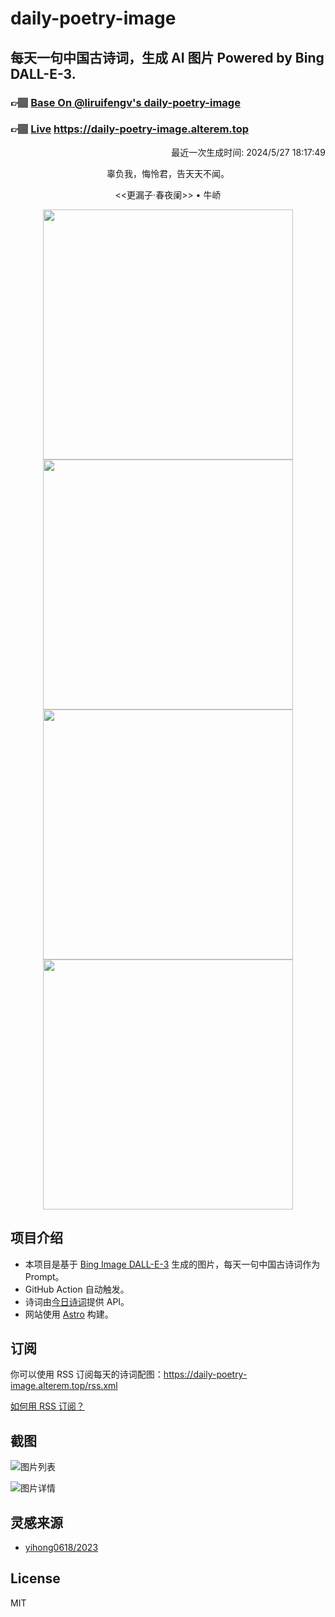 
# daily-poetry-image

## 每天一句中国古诗词，生成 AI 图片 Powered by Bing DALL-E-3.

### 👉🏽 [Base On @liruifengv's daily-poetry-image](https://github.com/liruifengv/daily-poetry-image)

### 👉🏽 [Live](https://daily-poetry-image.alterem.top/) https://daily-poetry-image.alterem.top

<p align="right">
  最近一次生成时间: 2024/5/27 18:17:49
</p>
<p align="center">
辜负我，悔怜君，告天天不闻。
</p>
<p align="center">
<<更漏子·春夜阑>> • 牛峤
</p>
<p align="center">
<img src="https://tse1.mm.bing.net/th/id/OIG1.4G1LqOXMvEuhIW43kDjM" height="400" width="400" />
<img src="https://tse1.mm.bing.net/th/id/OIG1.GnD_XdNnU28zZoauCc0V" height="400" width="400" />
<img src="https://tse4.mm.bing.net/th/id/OIG1.SYMcGNKbxzOyLjNkgXfc" height="400" width="400" />
<img src="https://tse2.mm.bing.net/th/id/OIG1.5r2NljRMrIc8oTLsDhn1" height="400" width="400" />
</p>

## 项目介绍

-   本项目是基于 [Bing Image DALL-E-3](https://www.bing.com/images/create) 生成的图片，每天一句中国古诗词作为 Prompt。
-   GitHub Action 自动触发。
-   诗词由[今日诗词](https://www.jinrishici.com/)提供 API。
-   网站使用 [Astro](https://astro.build) 构建。

## 订阅

你可以使用 RSS 订阅每天的诗词配图：https://daily-poetry-image.alterem.top/rss.xml

[如何用 RSS 订阅？](https://zhuanlan.zhihu.com/p/55026716)

## 截图

![图片列表](./screenshots/Snipaste_2023-12-28_21-00-26.png)

![图片详情](./screenshots/Snipaste_2023-12-28_21-00-53.png)

## 灵感来源

-   [yihong0618/2023](https://github.com/yihong0618/2023)

## License

MIT
